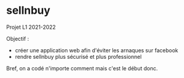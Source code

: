 # sellnbuy
Projet L1 2021-2022

Objectif : 
- créer une application web afin d'éviter les arnaques sur facebook
- rendre sellnbuy plus sécurisé et plus professionnel

Bref, on a codé n'importe comment mais c'est le début donc.
